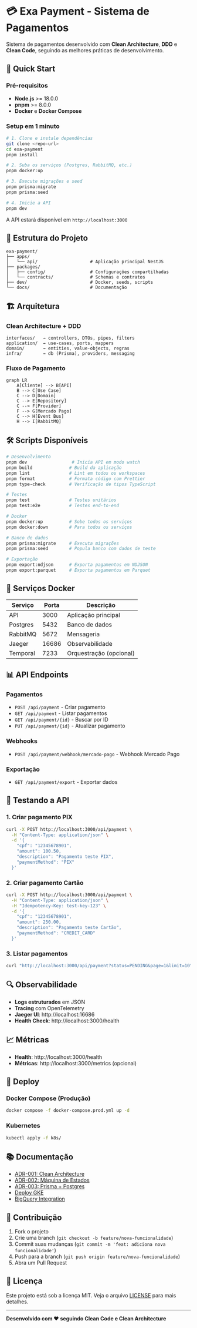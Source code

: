 # 💳 Exa Payment - Sistema de Pagamentos

Sistema de pagamentos desenvolvido com **Clean Architecture**, **DDD** e **Clean Code**, seguindo as melhores práticas de desenvolvimento.

## 🚀 Quick Start

### Pré-requisitos

- **Node.js** >= 18.0.0
- **pnpm** >= 8.0.0
- **Docker** e **Docker Compose**

### Setup em 1 minuto

```bash
# 1. Clone e instale dependências
git clone <repo-url>
cd exa-payment
pnpm install

# 2. Suba os serviços (Postgres, RabbitMQ, etc.)
pnpm docker:up

# 3. Execute migrações e seed
pnpm prisma:migrate
pnpm prisma:seed

# 4. Inicie a API
pnpm dev
```

A API estará disponível em `http://localhost:3000`

## 📁 Estrutura do Projeto

```
exa-payment/
├── apps/
│   └── api/                    # Aplicação principal NestJS
├── packages/
│   ├── config/                 # Configurações compartilhadas
│   └── contracts/              # Schemas e contratos
├── dev/                        # Docker, seeds, scripts
└── docs/                       # Documentação
```

## 🏗️ Arquitetura

### Clean Architecture + DDD

```
interfaces/   → controllers, DTOs, pipes, filters
application/  → use-cases, ports, mappers  
domain/       → entities, value-objects, regras
infra/        → db (Prisma), providers, messaging
```

### Fluxo de Pagamento

```mermaid
graph LR
    A[Cliente] --> B[API]
    B --> C[Use Case]
    C --> D[Domain]
    C --> E[Repository]
    C --> F[Provider]
    F --> G[Mercado Pago]
    C --> H[Event Bus]
    H --> I[RabbitMQ]
```

## 🛠️ Scripts Disponíveis

```bash
# Desenvolvimento
pnpm dev                 # Inicia API em modo watch
pnpm build              # Build da aplicação
pnpm lint               # Lint em todos os workspaces
pnpm format             # Formata código com Prettier
pnpm type-check         # Verificação de tipos TypeScript

# Testes
pnpm test               # Testes unitários
pnpm test:e2e           # Testes end-to-end

# Docker
pnpm docker:up          # Sobe todos os serviços
pnpm docker:down        # Para todos os serviços

# Banco de dados
pnpm prisma:migrate     # Executa migrações
pnpm prisma:seed        # Popula banco com dados de teste

# Exportação
pnpm export:ndjson      # Exporta pagamentos em NDJSON
pnpm export:parquet     # Exporta pagamentos em Parquet
```

## 🔧 Serviços Docker

| Serviço | Porta | Descrição |
|---------|-------|-----------|
| API | 3000 | Aplicação principal |
| Postgres | 5432 | Banco de dados |
| RabbitMQ | 5672 | Mensageria |
| Jaeger | 16686 | Observabilidade |
| Temporal | 7233 | Orquestração (opcional) |

## 📊 API Endpoints

### Pagamentos

- `POST /api/payment` - Criar pagamento
- `GET /api/payment` - Listar pagamentos
- `GET /api/payment/{id}` - Buscar por ID
- `PUT /api/payment/{id}` - Atualizar pagamento

### Webhooks

- `POST /api/payment/webhook/mercado-pago` - Webhook Mercado Pago

### Exportação

- `GET /api/payment/export` - Exportar dados

## 🧪 Testando a API

### 1. Criar pagamento PIX

```bash
curl -X POST http://localhost:3000/api/payment \
  -H "Content-Type: application/json" \
  -d '{
    "cpf": "12345678901",
    "amount": 100.50,
    "description": "Pagamento teste PIX",
    "paymentMethod": "PIX"
  }'
```

### 2. Criar pagamento Cartão

```bash
curl -X POST http://localhost:3000/api/payment \
  -H "Content-Type: application/json" \
  -H "Idempotency-Key: test-key-123" \
  -d '{
    "cpf": "12345678901", 
    "amount": 250.00,
    "description": "Pagamento teste Cartão",
    "paymentMethod": "CREDIT_CARD"
  }'
```

### 3. Listar pagamentos

```bash
curl "http://localhost:3000/api/payment?status=PENDING&page=1&limit=10"
```

## 🔍 Observabilidade

- **Logs estruturados** em JSON
- **Tracing** com OpenTelemetry
- **Jaeger UI**: http://localhost:16686
- **Health Check**: http://localhost:3000/health

## 📈 Métricas

- **Health**: http://localhost:3000/health
- **Métricas**: http://localhost:3000/metrics (opcional)

## 🚀 Deploy

### Docker Compose (Produção)

```bash
docker compose -f docker-compose.prod.yml up -d
```

### Kubernetes

```bash
kubectl apply -f k8s/
```

## 📚 Documentação

- [ADR-001: Clean Architecture](./docs/adr-001-clean-architecture.md)
- [ADR-002: Máquina de Estados](./docs/adr-002-state-machine.md)
- [ADR-003: Prisma + Postgres](./docs/adr-003-database.md)
- [Deploy GKE](./docs/deploy-gke.md)
- [BigQuery Integration](./docs/bq-load.md)

## 🤝 Contribuição

1. Fork o projeto
2. Crie uma branch (`git checkout -b feature/nova-funcionalidade`)
3. Commit suas mudanças (`git commit -m 'feat: adiciona nova funcionalidade'`)
4. Push para a branch (`git push origin feature/nova-funcionalidade`)
5. Abra um Pull Request

## 📄 Licença

Este projeto está sob a licença MIT. Veja o arquivo [LICENSE](LICENSE) para mais detalhes.

---

**Desenvolvido com ❤️ seguindo Clean Code e Clean Architecture**
